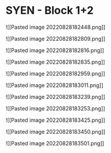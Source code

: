 # SYEN - Block 1+2

![[Pasted image 20220828182448.png]]

![[Pasted image 20220828182809.png]]

![[Pasted image 20220828182816.png]]

![[Pasted image 20220828182835.png]]

![[Pasted image 20220828182959.png]]

![[Pasted image 20220828183011.png]]

![[Pasted image 20220828183239.png]]

![[Pasted image 20220828183253.png]]

![[Pasted image 20220828183425.png]]

![[Pasted image 20220828183450.png]]

![[Pasted image 20220828183501.png]]

